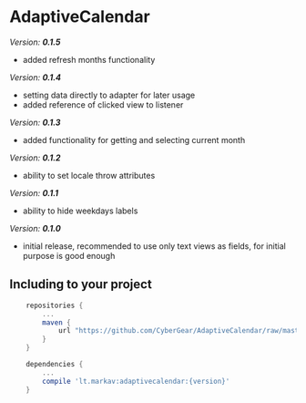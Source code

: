 # AdaptiveCalendar

*Version:* ***0.1.5***

 - added refresh months functionality

*Version:* ***0.1.4***

 - setting data directly to adapter for later usage
 - added reference of clicked view to listener

*Version:* ***0.1.3***

 - added functionality for getting and selecting current month

*Version:* ***0.1.2***

 - ability to set locale throw attributes

*Version:* ***0.1.1***

 - ability to hide weekdays labels

*Version:* ***0.1.0***

 - initial release, recommended to use only text views as fields, for initial purpose is good enough

## Including to your project

```Groovy
    repositories {
        ...
        maven {
            url "https://github.com/CyberGear/AdaptiveCalendar/raw/master/repo/"
        }
    }
```

```Groovy
    dependencies {
        ...
        compile 'lt.markav:adaptivecalendar:{version}'
    }
```
